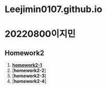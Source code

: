 # Leejimin0107.github.io
20220800이지민
=============
Homework2
-------------
1. [**homework2-1**](https://leejimin0107.github.io/homework2-1.html)
2. [**homework2-2**]
3. [**homework2-3**]
4. [**homework2-4**]
